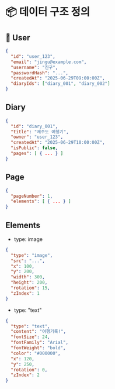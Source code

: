 # 📦 데이터 구조 정의

## 🧍 User
```json
{
  "id": "user_123",
  "email": "jingu@example.com",
  "username": "진구",
  "passwordHash": "...",
  "createdAt": "2025-06-29T09:00:00Z",
  "diaryIds": ["diary_001", "diary_002"]
}
```
## Diary
```json
{
  "id": "diary_001",
  "title": "제주도 여행기",
  "owner": "user_123",
  "createdAt": "2025-06-29T10:00:00Z",
  "isPublic": false,
  "pages": [ { ... } ]
}
```
## Page
```json
{
  "pageNumber": 1,
  "elements": [ { ... } ]
}
```
## Elements
- type: image
```json
{
  "type": "image",
  "src": "...",
  "x": 100,
  "y": 200,
  "width": 300,
  "height": 200,
  "rotation": 15,
  "zIndex": 1
}
```
- type: "text"
```json
{
  "type": "text",
  "content": "여행기록!",
  "fontSize": 24,
  "fontFamily": "Arial",
  "fontWeight": "bold",
  "color": "#000000",
  "x": 120,
  "y": 250,
  "rotation": 0,
  "zIndex": 2
}
```
